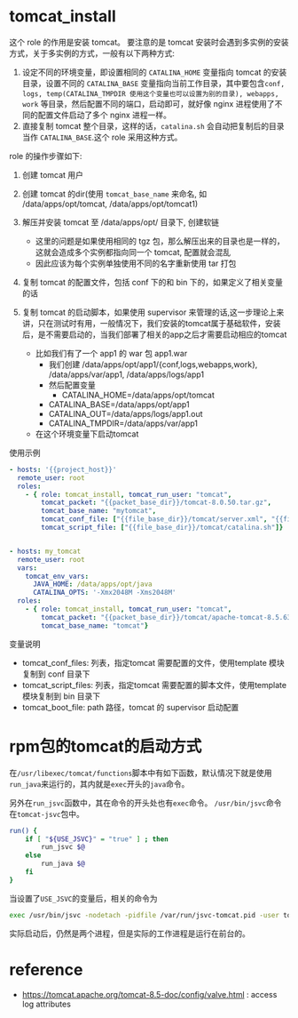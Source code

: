 # tomcat_install
这个 role 的作用是安装 tomcat。
要注意的是 tomcat 安装时会遇到多实例的安装方式，关于多实例的方式，一般有以下两种方式:
1. 设定不同的环境变量，即设置相同的 `CATALINA_HOME` 变量指向 tomcat 的安装目录，设置不同的 `CATALINA_BASE` 变量指向当前工作目录，其中要包含`conf, logs, temp(CATALINA_TMPDIR 使用这个变量也可以设置为别的目录), webapps, work` 等目录，然后配置不同的端口，启动即可，就好像 nginx 进程使用了不同的配置文件启动了多个 nginx 进程一样。
2. 直接复制 tomcat 整个目录，这样的话，`catalina.sh` 会自动把复制后的目录当作 `CATALINA_BASE`.这个 role 采用这种方式。

role 的操作步骤如下:
1. 创建 tomcat 用户
2. 创建 tomcat 的dir(使用 `tomcat_base_name` 来命名, 如 /data/apps/opt/tomcat, /data/apps/opt/tomcat1)
3. 解压并安装 tomcat 至 /data/apps/opt/ 目录下, 创建软链
	* 这里的问题是如果使用相同的 tgz 包，那么解压出来的目录也是一样的，这就会造成多个实例都指向同一个 tomcat, 配置就会混乱
	* 因此应该为每个实例单独使用不同的名字重新使用 tar 打包

4. 复制 tomcat 的配置文件，包括 conf 下的和 bin 下的，如果定义了相关变量的话
5. 复制 tomcat 的启动脚本，如果使用 supervisor 来管理的话,这一步理论上来讲，只在测试时有用，一般情况下，我们安装的tomcat属于基础软件，安装后，是不需要启动的，当我们部署了相关的app之后才需要启动相应的tomcat
	* 比如我们有了一个 app1 的 war 包 app1.war
        * 我们创建 /data/apps/opt/app1/{conf,logs,webapps,work}, /data/apps/var/app1, /data/apps/logs/app1
        * 然后配置变量 
        	* CATALINA_HOME=/data/apps/opt/tomcat 
		* CATALINA_BASE=/data/apps/opt/app1 
		* CATALINA_OUT=/data/apps/logs/app1.out
		* CATALINA_TMPDIR=/data/apps/var/app1
	* 在这个环境变量下启动tomcat

使用示例
```yaml
- hosts: '{{project_host}}'
  remote_user: root
  roles:
    - { role: tomcat_install, tomcat_run_user: "tomcat",
        tomcat_packet: "{{packet_base_dir}}/tomcat-8.0.50.tar.gz",
        tomcat_base_name: "mytomcat",
        tomcat_conf_file: ["{{file_base_dir}}/tomcat/server.xml", "{{file_base_dir}}/tomcat/logging.properties"],
        tomcat_script_file: ["{{file_base_dir}}/tomcat/catalina.sh"]}


- hosts: my_tomcat
  remote_user: root
  vars:
    tomcat_env_vars:
      JAVA_HOME: /data/apps/opt/java
      CATALINA_OPTS: '-Xmx2048M -Xms2048M'
  roles:
    - { role: tomcat_install, tomcat_run_user: "tomcat",
        tomcat_packet: "{{packet_base_dir}}/tomcat/apache-tomcat-8.5.63.tar.gz",
        tomcat_base_name: "tomcat"}
```

变量说明
* tomcat_conf_files: 列表，指定tomcat 需要配置的文件，使用template 模块复制到 conf 目录下
* tomcat_script_files: 列表，指定tomcat 需要配置的脚本文件，使用template 模块复制到 bin 目录下
* tomcat_boot_file: path 路径，tomcat 的 supervisor 启动配置


# rpm包的tomcat的启动方式

在`/usr/libexec/tomcat/functions`脚本中有如下函数，默认情况下就是使用`run_java`来运行的，其内就是`exec`开头的`java`命令。

另外在`run_jsvc`函数中，其在命令的开头处也有`exec`命令。
`/usr/bin/jsvc`命令在`tomcat-jsvc`包中。

```bash
run() {
    if [ "${USE_JSVC}" = "true" ] ; then
        run_jsvc $@
    else
        run_java $@
    fi
}
```

当设置了`USE_JSVC`的变量后，相关的命令为
```bash
exec /usr/bin/jsvc -nodetach -pidfile /var/run/jsvc-tomcat.pid -user tomcat -outfile /usr/share/tomcat/logs/catalina.out -errfile /usr/share/tomcat/logs/catalina.out -Djavax.sql.DataSource.Factory=org.apache.commons.dbcp.BasicDataSourceFactory -classpath .:/export/java/jdk/lib/dt.jar:/export/java/jdk/lib/tools.jar:/usr/share/tomcat/bin/bootstrap.jar:/usr/share/tomcat/bin/tomcat-juli.jar:/usr/share/java/commons-daemon.jar -Dcatalina.base=/usr/share/tomcat -Dcatalina.home=/usr/share/tomcat -Djava.endorsed.dirs= -Djava.io.tmpdir=/var/cache/tomcat/temp -Djava.util.logging.config.file=/usr/share/tomcat/conf/logging.properties -Djava.util.logging.manager=org.apache.juli.ClassLoaderLogManager org.apache.catalina.startup.Bootstrap start
```

实际启动后，仍然是两个进程，但是实际的工作进程是运行在前台的。

# reference
* https://tomcat.apache.org/tomcat-8.5-doc/config/valve.html : access log attributes
